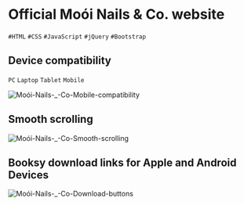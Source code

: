 # Official Moói Nails &amp; Co. website

`#HTML` `#CSS` `#JavaScript` `#jQuery` `#Bootstrap`


## Device compatibility
`PC` `Laptop` `Tablet` `Mobile`

![Moói-Nails-_-Co-Mobile-compatibility](https://user-images.githubusercontent.com/50693947/97366599-f7110b00-187d-11eb-9431-41b2c36150b4.gif)



## Smooth scrolling


![Moói-Nails-_-Co-Smooth-scrolling](https://user-images.githubusercontent.com/50693947/97366464-bfa25e80-187d-11eb-874c-d753fc0e998e.gif)



## Booksy download links for Apple and Android Devices


![Moói-Nails-_-Co-Download-buttons](https://user-images.githubusercontent.com/50693947/97366909-90d8b800-187e-11eb-9a50-eca3765b224d.gif)

